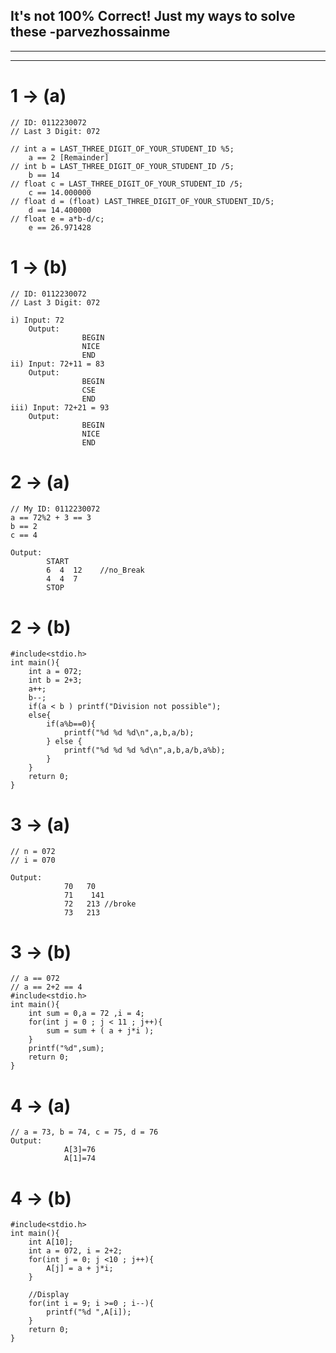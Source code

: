 ## It's not 100% Correct! Just my ways to solve these -parvezhossainme
--------------------------------------------------------------------
--------------------------------------------------------------------
# 1 -> (a)
```
// ID: 0112230072
// Last 3 Digit: 072

// int a = LAST_THREE_DIGIT_OF_YOUR_STUDENT_ID %5;
    a == 2 [Remainder]
// int b = LAST_THREE_DIGIT_OF_YOUR_STUDENT_ID /5;
    b == 14  
// float c = LAST_THREE_DIGIT_OF_YOUR_STUDENT_ID /5;
    c == 14.000000
// float d = (float) LAST_THREE_DIGIT_OF_YOUR_STUDENT_ID/5;
    d == 14.400000
// float e = a*b-d/c;
    e == 26.971428
```
# 1 -> (b)
```
// ID: 0112230072
// Last 3 Digit: 072

i) Input: 72
    Output: 
                BEGIN
                NICE
                END
ii) Input: 72+11 = 83
    Output: 
                BEGIN
                CSE
                END              
iii) Input: 72+21 = 93
    Output: 
                BEGIN
                NICE
                END     
```

# 2 -> (a)
```
// My ID: 0112230072
a == 72%2 + 3 == 3
b == 2
c == 4

Output:
        START
        6  4  12    //no_Break
        4  4  7
        STOP
```

# 2 -> (b)
```
#include<stdio.h>
int main(){
    int a = 072;
    int b = 2+3;
    a++;
    b--;
    if(a < b ) printf("Division not possible");
    else{
        if(a%b==0){
            printf("%d %d %d\n",a,b,a/b);
        } else {
            printf("%d %d %d %d\n",a,b,a/b,a%b);
        }
    }
    return 0;
}
```
# 3 -> (a)
```
// n = 072
// i = 070

Output:
            70   70
            71    141
            72   213 //broke
            73   213
```

# 3 -> (b)
```
// a == 072
// a == 2+2 == 4
#include<stdio.h>
int main(){
    int sum = 0,a = 72 ,i = 4;
    for(int j = 0 ; j < 11 ; j++){
        sum = sum + ( a + j*i );
    }
    printf("%d",sum);
    return 0;
}
```
# 4 -> (a)
```
// a = 73, b = 74, c = 75, d = 76
Output:
            A[3]=76
            A[1]=74
```
# 4 -> (b)
```
#include<stdio.h>
int main(){
    int A[10];
    int a = 072, i = 2+2;
    for(int j = 0; j <10 ; j++){
        A[j] = a + j*i;
    }

    //Display
    for(int i = 9; i >=0 ; i--){
        printf("%d ",A[i]);
    }
    return 0;
}
```




















